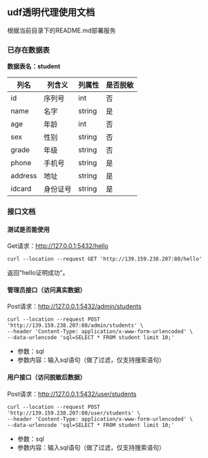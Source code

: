 ## udf透明代理使用文档

根据当前目录下的README.md部署服务

### 已存在数据表

**数据表名：student**

| 列名    | 列含义   | 列属性 | 是否脱敏 |
| ------- | -------- | ------ | -------- |
| id      | 序列号   | int    | 否       |
| name    | 名字     | string | 是       |
| age     | 年龄     | int    | 否       |
| sex     | 性别     | string | 否       |
| grade   | 年级     | string | 否       |
| phone   | 手机号   | string | 是       |
| address | 地址     | string | 是       |
| idcard  | 身份证号 | string | 是       |



### 接口文档

#### 测试是否能使用

Get请求：http://127.0.0.1:5432/hello

```curl
curl --location --request GET 'http://139.159.238.207:80/hello'
```

返回“hello证明成功”。

#### 管理员接口（访问真实数据）

Post请求：http://127.0.0.1:5432/admin/students

```curl
curl --location --request POST 'http://139.159.238.207:80/admin/students' \
--header 'Content-Type: application/x-www-form-urlencoded' \
--data-urlencode 'sql=SELECT * FROM student limit 10;'
```

- 参数：sql
- 参数内容：输入sql语句（做了过滤，仅支持搜索语句）

#### 用户接口（访问脱敏后数据）

Post请求：http://127.0.0.1:5432/user/students

```curl
curl --location --request POST 'http://139.159.238.207:80/user/students' \
--header 'Content-Type: application/x-www-form-urlencoded' \
--data-urlencode 'sql=SELECT * FROM student limit 10;'
```

- 参数：sql
- 参数内容：输入sql语句（做了过滤，仅支持搜索语句）